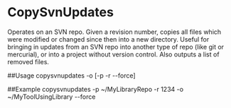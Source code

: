 # CopySvnUpdates
Operates on an SVN repo. Given a revision number, copies all files which were modified or changed since then into a new directory. Useful for bringing in updates from an SVN repo into another type of repo (like git or mercurial), or into a project without version control. Also outputs a list of removed files.

##Usage
copysvnupdates -o <outputPath> [-p <repoPath> -r <revisionNumber> --force]

##Example
copysvnupdates -p ~/MyLibraryRepo -r 1234 -o ~/MyToolUsingLibrary --force
